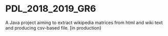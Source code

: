 # PDL_2018_2019_GR6
A Java project aiming to extract wikipedia matrices from html and wiki text and producing csv-based file. [in production}
